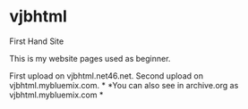 # vjbhtml
First Hand Site

This is my website pages used as beginner.

First upload on vjbhtml.net46.net.
Second upload on vjbhtml.mybluemix.com.
*
*You can also see in archive.org as vjbhtml.mybluemix.com
*

